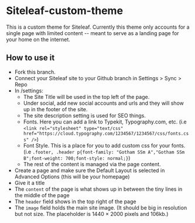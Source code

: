 # Siteleaf-custom-theme
This is a custom theme for Siteleaf. Currently this theme only accounts for a single page with limited content -- meant to serve as a landing page for your home on the internet.

## How to use it
  - Fork this branch.
  - Connect your Siteleaf site to your Github branch in Settings > Sync > Repo
  - In /settings: 
    - The Site Title will be used in the top left of the page. 
    - Under social, add new social accounts and urls and they will show up in the footer of the site.
    - The site description setting is used for SEO things.
    - Fonts. Here you can add a link to Typekit, Typography.com, etc. (i.e `<link rel="stylesheet" type="text/css" href="https://cloud.typography.com/1234567/1234567/css/fonts.css" />`)
    - Font Style. This is a place for you to add custom css for your fonts. (i.e `.footer, .header p{font-family: "Gotham SSm A","Gotham SSm B";font-weight: 700;font-style: normal;}`)
    - The rest of the content is managed via the page content.
  - Create a page and make sure the Default Layout is selected in Advanced Options (this will be your homepage)
  - Give it a title
  - The `content` of the page is what shows up in between the tiny lines in the middle of the page
  - The `header` field shows in the top right of the page 
  - The `image` field holds the main site image. (It should be big in resolution but not size. The placeholder is 1440 × 2000 pixels and 106kb.)